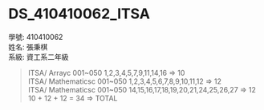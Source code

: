 ﻿# DS_410410062_ITSA  
學號: 410410062  
姓名: 張秉棋  
系級: 資工系二年級  
> ITSA/    Arrayc 001~050     1,2,3,4,5,7,9,11,14,16 => 10  
> ITSA/ Mathematicsc 001~050  1,2,3,4,5,6,7,8,9,10,11,12 => 12  
> ITSA/ Mathematicsc 001~050  14,15,16,17,18,19,20,21,24,25,26,27 => 12  
> 10 + 12 + 12 = 34 => TOTAL  
